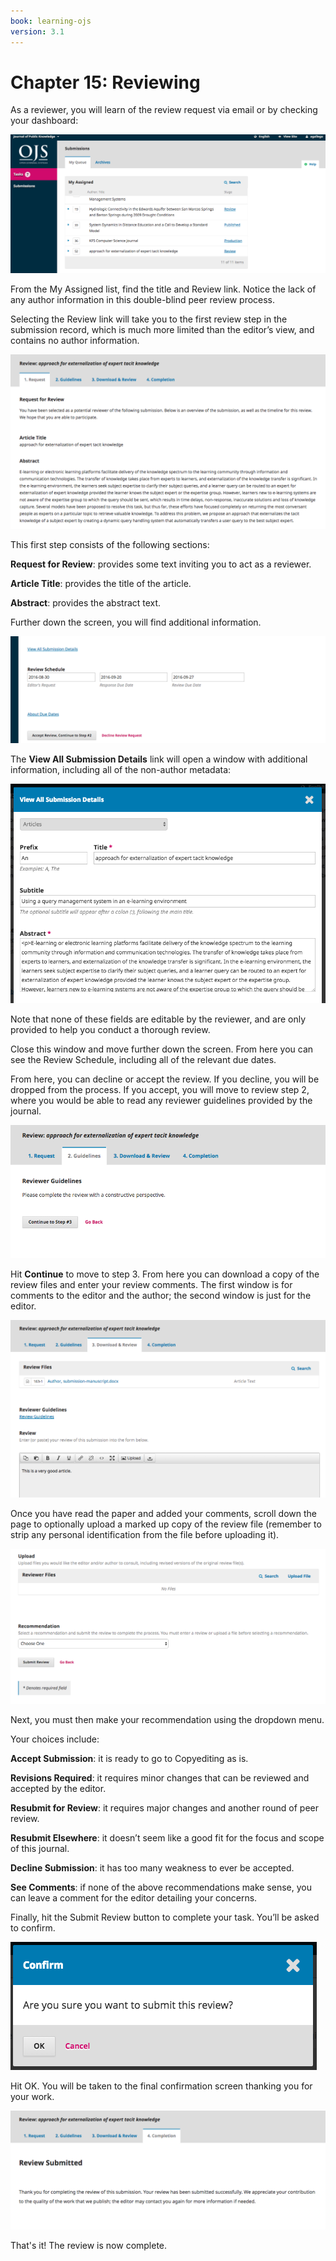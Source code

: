 ```yaml
---
book: learning-ojs
version: 3.1
---
```

# Chapter 15: Reviewing

As a reviewer, you will learn of the review request via email or by checking your dashboard:

![The assigned submissions queue in reviewer dashboard](./assets/learning-ojs-3-rev-dashboard.png)

From the My Assigned list, find the title and Review link. Notice the lack of any author information in this double-blind peer review process.

Selecting the Review link will take you to the first review step in the submission record, which is much more limited than the editor’s view, and contains no author information.

![A review request](./assets/learning-ojs-3-rev-step1.png)

This first step consists of the following sections:

**Request for Review**: provides some text inviting you to act as a reviewer.

**Article Title**: provides the title of the article.

**Abstract**: provides the abstract text.

Further down the screen, you will find additional information.

![More of the review request screen](./assets/learning-ojs-3-rev-step1-3.png)

The **View All Submission Details** link will open a window with additional information, including all of the non-author metadata:

![The view all submission details screen](./assets/learning-ojs-3-rev-step1-2.png)

Note that none of these fields are editable by the reviewer, and are only provided to help you conduct a thorough review.

Close this window and move further down the screen. From here you can see the Review Schedule, including all of the relevant due dates.

From here, you can decline or accept the review. If you decline, you will be dropped from the process. If you accept, you will move to review step 2, where you would be able to read any reviewer guidelines provided by the journal.

![The reviewer guidelines](./assets/learning-ojs-3-rev-step2.png)

Hit **Continue** to move to step 3. From here you can download a copy of the review files and enter your review comments. The first window is for comments to the editor and the author; the second window is just for the editor.

![The download and review tab](./assets/learning-ojs-3-rev-step3.png)

Once you have read the paper and added your comments, scroll down the page to optionally upload a marked up copy of the review file \(remember to strip any personal identification from the file before uploading it\).

![The upload reviewer files and review recommendation drop down](./assets/learning-ojs-3-rev-step3-1.png)

Next, you must then make your recommendation using the dropdown menu.

Your choices include:

**Accept Submission**: it is ready to go to Copyediting as is.

**Revisions Required**: it requires minor changes that can be reviewed and accepted by the editor.

**Resubmit for Review**: it requires major changes and another round of peer review.

**Resubmit Elsewhere**: it doesn’t seem like a good fit for the focus and scope of this journal.

**Decline Submission**: it has too many weakness to ever be accepted.

**See Comments**: if none of the above recommendations make sense, you can leave a comment for the editor detailing your concerns.

Finally, hit the Submit Review button to complete your task. You’ll be asked to confirm.

![The confirmation screen to submit review](./assets/learning-ojs-3-rev-step3-2.png)

Hit OK. You will be taken to the final confirmation screen thanking you for your work.

![The review submitted completion screen](./assets/learning-ojs-3-rev-step4.png)

That's it! The review is now complete.
